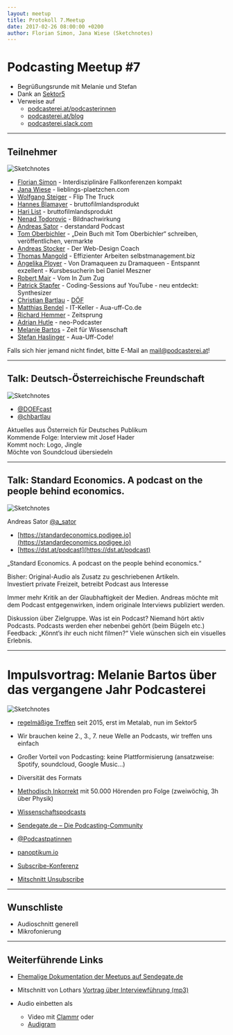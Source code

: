 ```yaml
---
layout: meetup
title: Protokoll 7.Meetup
date: 2017-02-26 08:00:00 +0200
author: Florian Simon, Jana Wiese (Sketchnotes)
---
```



# Podcasting Meetup #7

* Begrüßungsrunde mit Melanie und Stefan
* Dank an [Sektor5](http://www.sektor5.at/)
* Verweise auf
  * [podcasterei.at/podcasterinnen](https://podcasterei.at/podcasterinnen)
  * [podcasterei.at/blog](https://podcasterei.at/blog)
  * [podcasterei.slack.com](https://podcasterei.slack.com)

<hr/>

## Teilnehmer

![Sketchnotes](/img/m7/sketchnotes4.jpg)

* [Florian Simon](/people/florian_simon.html) - Interdisziplinäre Fallkonferenzen kompakt
* [Jana Wiese](/people/jana_wiese.html) - lieblings-plaetzchen.com
* [Wolfgang Steiger](/people/wolfgang_steiger.html) - Flip The Truck
* [Hannes Blamayer](/people/hannes_blamayer.html) - bruttofilmlandsprodukt
* [Hari List](/people/hari_list.html) - bruttofilmlandsprodukt
* [Nenad Todorovic](/people/nenad_todorovic.html) - Bildnachwirkung
* [Andreas Sator](/people/andreas_sator.html) - derstandard Podcast
* [Tom Oberbichler](/people/tom_oberbichler.html) - „Dein Buch mit Tom Oberbichler“ schreiben, veröffentlichen, vermarkte
* [Andreas Stocker](/people/andreas_stocker.html) - Der Web-Design Coach
* [Thomas Mangold](/people/thomas_mangold.html) - Effizienter Arbeiten selbstmanagement.biz
* [Angelika Ployer](/people/angelika_ployer.html) - Von Dramaqueen zu Dramaqueen - Entspannt exzellent - Kursbesucherin bei Daniel Meszner
* [Robert Mair](/people/robert_mai.htmlr) - Vom In Zum Zug
* [Patrick Stapfer](/people/patrick_stapfer.html) - Coding-Sessions auf YouTube - neu entdeckt: Synthesizer
* [Christian Bartlau](/people/christian_bartlau.html) - [DÖF](https://soundcloud.com/doefpod)
* [Matthias Bendel](/people/matthias_bendel.html) - IT-Keller - Aua-uff-Co.de
* [Richard Hemmer](/people/richard_hemmer.html) - Zeitsprung
* [Adrian Hutle](/people/adrian_hutle.html) - neo-Podcaster
* [Melanie Bartos](/people/melanie_bartos.html) - Zeit für Wissenschaft
* [Stefan Haslinger](/people/stefan_haslinger.html) - Aua-Uff-Code!

Falls sich hier jemand nicht findet, bitte E-Mail an <mail@podcasterei.at>!

<hr/>

## Talk: Deutsch-Österreichische Freundschaft

![Sketchnotes](/img/m7/sketchnotes1.jpg)

* [@DOEFcast](https://twitter.com/DOEFcast)
* [@chbartlau](https://twitter.com/chbartlau)

Aktuelles aus Österreich für Deutsches Publikum<br/>
Kommende Folge: Interview mit Josef Hader<br/>
Kommt noch: Logo, Jingle<br/>
Möchte von Soundcloud übersiedeln

<hr/>

## Talk: Standard Economics. A podcast on the people behind economics.

![Sketchnotes](/img/m7/sketchnotes2.jpg)

Andreas Sator [@a_sator](https://twitter.com/a_sator)

* [https://standardeconomics.podigee.io](https://standardeconomics.podigee.io)
* [https://dst.at/podcast](https://dst.at/podcast)

„Standard Economics. A podcast on the people behind economics.“

Bisher: Original-Audio als Zusatz zu geschriebenen Artikeln.<br/>
Investiert private Freizeit, betreibt Podcast aus Interesse

Immer mehr Kritik an der Glaubhaftigkeit der Medien. Andreas möchte mit dem Podcast entgegenwirken,
indem originale Interviews publiziert werden.

Diskussion über Zielgruppe. Was ist ein Podcast? Niemand hört aktiv Podcasts. Podcasts werden eher
nebenbei gehört (beim Bügeln etc.)<br/>
Feedback: „Könnt’s ihr euch nicht filmen?“ Viele wünschen sich ein visuelles Erlebnis.

<hr/>

# Impulsvortrag: Melanie Bartos über das vergangene Jahr Podcasterei

![Sketchnotes](/img/m7/sketchnotes3.jpg)

* [regelmäßige Treffen](https://www.meetup.com/de-DE/Podcasting-Meetup-Osterreich/) seit 2015, erst im Metalab, nun im Sektor5

* Wir brauchen keine 2., 3., 7. neue Welle an Podcasts, wir treffen uns einfach
* Großer Vorteil von Podcasting: keine Plattformisierung (ansatzweise: Spotify, soundcloud, Google Music…)
* Diversität des Formats

* [Methodisch Inkorrekt](http://minkorrekt.de/) mit 50.000 Hörenden pro Folge (zweiwöchig, 3h über Physik)
* [Wissenschaftspodcasts](http://wissenschaftspodcasts.de/)

* [Sendegate.de – Die Podcasting-Community](https://sendegate.de/)
* [@Podcastpatinnen](https://twitter.com/Podcastpatinnen)

* [panoptikum.io](panoptikum.io)

* [Subscribe-Konferenz](https://das-sendezentrum.de/subscribe/sub8/)
* [Mitschnitt Unsubscribe](https://www.youtube.com/watch?v=s19wvVSA2C8&list=PLIoqMTM7qDWpjVDQMOjGSN3b4hgsRVwHH)

<hr/>

## Wunschliste

* Audioschnitt generell
* Mikrofonierung

<hr/>

## Weiterführende Links

* [Ehemalige Dokumentation der Meetups auf Sendegate.de](https://sendegate.de/t/podcasting-meetup-oesterreich/2075/24)

* Mitschnitt von Lothars [Vortrag über Interviewführung (mp3)](https://www2.uibk.ac.at/downloads/c115/meetup_at/lothar_podcastAT_06-02-16.mp3)

* Audio einbetten als
  * Video mit [Clammr](https://www.clammr.com/) oder
  * [Audigram](https://github.com/nypublicradio/audiogram)